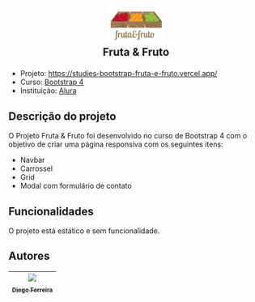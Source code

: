 ## <p align="center">![logo da Fruta e Fruto](./src/img/logo.jpg)<br>Fruta & Fruto </p>

* Projeto: https://studies-bootstrap-fruta-e-fruto.vercel.app/
* Curso: [Bootstrap 4](https://cursos.alura.com.br/course/bootstrap-landing-page/)
* Instituição: [Alura](https://www.alura.com.br)


## Descrição do projeto
O Projeto Fruta & Fruto foi desenvolvido no curso de Bootstrap 4 com o objetivo de criar uma página responsiva com os seguintes itens:
* Navbar
* Carrossel
* Grid
* Modal com formulário de contato

## Funcionalidades
O projeto está estático e sem funcionalidade.

## Autores
| [<img src="https://avatars.githubusercontent.com/u/97759524?v=4" width=115><br><sub>Diego Ferreira</sub>](https://github.com/diegonf) | 
| :---: |